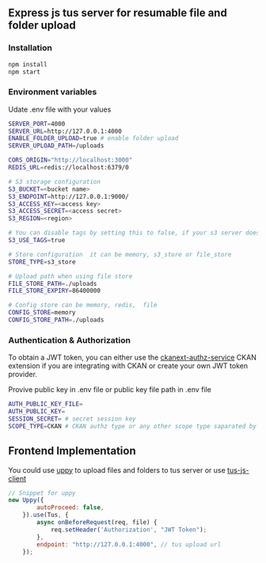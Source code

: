 ## Express js tus server for resumable file and folder  upload 
### Installation
```bash
npm install
npm start
```

### Environment variables
Udate .env file with your values

```bash
SERVER_PORT=4000
SERVER_URL=http://127.0.0.1:4000
ENABLE_FOLDER_UPLOAD=true # enable folder upload
SERVER_UPLOAD_PATH=/uploads

CORS_ORIGIN="http://localhost:3000"
REDIS_URL=redis://localhost:6379/0

# S3 storage configuration
S3_BUCKET=<bucket name>
S3_ENDPOINT=http://127.0.0.1:9000/
S3_ACCESS_KEY=<access key>
S3_ACCESS_SECRET=<access secret>
S3_REGION=<region> 

# You can disable tags by setting this to false, if your s3 server does not support tags eg. for R2 stroage
S3_USE_TAGS=true 

# Store configuration  it can be memory, s3_store or file_store
STORE_TYPE=s3_store

# Upload path when using file store 
FILE_STORE_PATH=./uploads
FILE_STORE_EXPIRY=86400000

# Config store can be memory, redis,  file
CONFIG_STORE=memory
CONFIG_STORE_PATH=./uploads
```

### Authentication & Authorization

To obtain a JWT token, you can either use the [ckanext-authz-service](https://github.com/datopian/ckanext-authz-service) CKAN extension if you are integrating with CKAN or create your own JWT token provider.

Provive public key in .env file or public key file path in .env file

``` bash
AUTH_PUBLIC_KEY_FILE=
AUTH_PUBLIC_KEY= 
SESSION_SECRET= # secret session key
SCOPE_TYPE=CKAN # CKAN authz type or any other scope type saparated by space
```

## Frontend Implementation
You could use [uppy](https://uppy.io/) to upload files and folders to tus server or use [tus-js-client](https://github.com/tus/tus-js-client)


```javascript
// Snippet for uppy
new Uppy({
        autoProceed: false,
    }).use(Tus, {
        async onBeforeRequest(req, file) {
            req.setHeader('Authorization', "JWT Token");
        },
        endpoint: "http://127.0.0.1:4000", // tus upload url
    });
```
